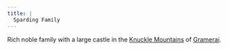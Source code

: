 ```yaml
---
title: |
  Sparding Family
---
```


Rich noble family with a large castle in the [Knuckle Mountains](/Locations/Cloud%20Sea/Shards/Gramerai/Knuckle%20Mountains.md) of [Gramerai](/Locations/Cloud%20Sea/Shards/Gramerai/Gramerai.md). 



